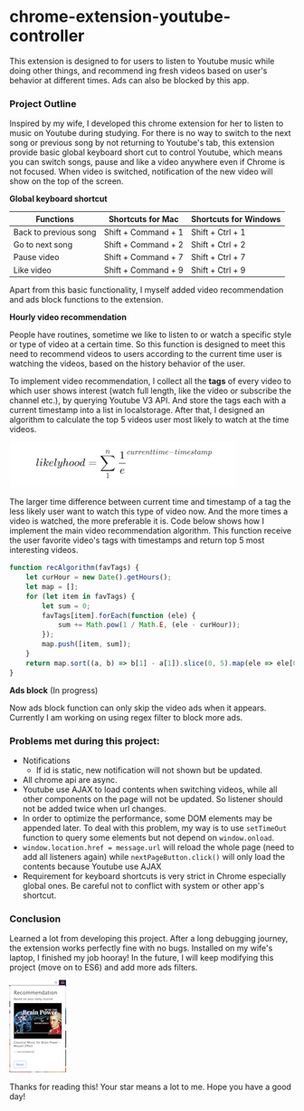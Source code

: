#  chrome-extension-youtube-controller

This extension is designed to for users to listen to Youtube music while doing other things, and recommend ing fresh videos based on user's behavior at different times. Ads can also be blocked by this app.

### Project Outline

Inspired by my wife, I developed this chrome extension for her to listen to music on Youtube during studying. For there is no way to switch to the next song or previous song by not returning to Youtube's tab, this extension provide basic global keyboard short cut to control Youtube, which means you can switch songs, pause and like a video anywhere even if Chrome is not focused. When video is switched, notification of the new video will show on the top of the screen.

**Global keyboard shortcut**

| Functions             | Shortcuts for Mac   | Shortcuts for Windows |
| --------------------- | ------------------- | --------------------- |
| Back to previous song | Shift + Command + 1 | Shift + Ctrl + 1      |
| Go to next song       | Shift + Command + 2 | Shift + Ctrl + 2      |
| Pause video           | Shift + Command + 7 | Shift + Ctrl + 7      |
| Like video            | Shift + Command + 9 | Shift + Ctrl + 9      |

Apart from this basic functionality, I myself added video recommendation and ads block functions to the extension. 

**Hourly video recommendation**

People have routines, sometime we like to listen to or watch a specific style or type of video at a certain time. So this function is designed to meet this need to recommend videos to users according to the current time user is watching the videos, based on the history behavior of the user.

To implement video recommendation, I collect all the **tags** of every video to which user shows interest (watch full length, like the video or subscribe the channel etc.), by querying Youtube V3 API. And store the tags each with a current timestamp into a list in localstorage. After that, I designed an algorithm to calculate the top 5 videos user most likely to watch at the time videos. 

![equation](./readmeImage/equation.png)

The larger time difference between current time and timestamp of a tag the less likely user want to watch this type of video now. And the more times a video is watched, the more preferable it is. Code below shows how I implement the main video recommendation algorithm. This function receive the user favorite video's tags with timestamps and return top 5 most interesting videos.

```javascript
function recAlgorithm(favTags) {
    let curHour = new Date().getHours();
    let map = [];
    for (let item in favTags) {
        let sum = 0;
        favTags[item].forEach(function (ele) {
            sum += Math.pow(1 / Math.E, (ele - curHour));
        });
        map.push([item, sum]);
    }
    return map.sort((a, b) => b[1] - a[1]).slice(0, 5).map(ele => ele[0]);
}
```

**Ads block** (In progress)

Now ads block function can only skip the video ads when it appears. Currently I am working on using regex filter to block more ads.

### Problems met during this project:

+ Notifications
  + If id is static, new notification will not shown but be updated.
+ All chrome api are async. 
+ Youtube use AJAX to load contents when switching videos, while all other components on the page will not be updated. So listener should not be added twice when url changes.
+ In order to optimize the performance, some DOM elements may be appended later. To deal with this problem, my way is to use `setTimeOut` function to query some elements but not depend on `window.onload`.
+ `window.location.href = message.url` will reload the whole page (need to add all listeners again) while `nextPageButton.click()` will only load the contents because Youtube use AJAX
+ Requirement for keyboard shortcuts is very strict in Chrome especially global ones. Be careful not to conflict with system or other app's shortcut.

### Conclusion

Learned a lot from developing this project. After a long debugging journey, the extension works perfectly fine with no bugs. Installed on my wife's laptop, I finished my job hooray! In the future, I will keep modifying this project (move on to ES6) and add more ads filters.

![conclusion](./readmeImage/screenshot.png)

Thanks for reading this! Your star means a lot to me. Hope you have a good day!
